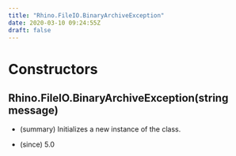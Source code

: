 ```yaml
---
title: "Rhino.FileIO.BinaryArchiveException"
date: 2020-03-10 09:24:55Z
draft: false
---
```


# Constructors
## Rhino.FileIO.BinaryArchiveException(string message)
- (summary) 
     Initializes a new instance of the  class.
     
- (since) 5.0
